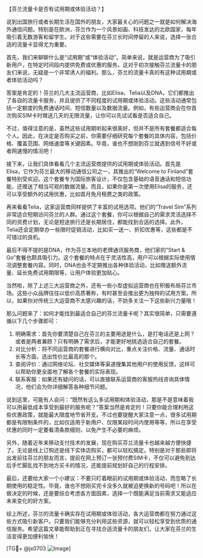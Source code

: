 【芬兰流量卡是否有试用期或体验活动？】

说到出国旅行或者长期生活在国外的朋友，大家最关心的问题之一就是如何解决海外通信问题。特别是在欧洲，芬兰作为一个风景如画、科技发达的北欧国家，每年吸引着无数游客和留学生。对于这些需要在芬兰长时间停留的人来说，选择一张合适的流量卡显得尤为重要。

首先，我们来聊聊什么是“试用期”或“体验活动”。简单来说，就是运营商为了吸引新用户，在特定时间段内提供免费或优惠的服务。这对于初次接触芬兰流量卡的朋友们来说，无疑是一个非常诱人的福利。那么，芬兰的流量卡真的有这种试用期或者体验活动吗？

答案是肯定的！芬兰的几大主流运营商，比如Elisa、Telia以及DNA，它们都推出了各自的流量卡服务，并且提供了不同程度的试用期或体验活动。这些活动通常包括一定额度的免费通话时间、短信数量以及数据流量。例如，有些运营商会在你首次购买SIM卡时赠送几天的无限流量，让你可以先试试看是否适合自己。

不过，值得注意的是，虽然这些试用期听起来很美好，但并不是所有套餐都适合每个人。因此，在决定是否购买之前，你需要仔细研究每个套餐的具体内容，包括价格、覆盖范围、网络速度等关键因素。毕竟，谁也不想刚到芬兰就遇到信号不好或者网速慢的情况吧！

接下来，让我们具体看看几个主流运营商提供的试用期或体验活动。首先是Elisa，它作为芬兰最大的移动通信公司之一，其推出的“Welcome to Finland”套餐特别受欢迎。这个套餐专为国际旅客设计，不仅包含基础的语音通话和短信功能，还赠送了相当可观的数据流量。而且，如果你是第一次使用Elisa的服务，还可以享受额外的试用优惠，比如首月免月租费之类的政策。

再来看看Telia，这家运营商同样提供了丰富的试用选项。他们的“Travel Sim”系列非常适合短期访问芬兰的人群。通过这个套餐，你可以根据自己的需求灵活选择不同的资费计划，无论是短途旅行还是长期居住，都能找到合适的选择。此外，Telia还会定期举办一些限时促销活动，比如买一送一、折扣优惠等，这些都是不可错过的良机。

最后不得不提的是DNA，作为芬兰本地的老牌通讯服务商，他们家的“Start & Go”套餐也颇具吸引力。这个套餐的特点在于灵活性高，用户可以根据实际使用情况调整套餐内容。同时，DNA也会不定期推出各种体验活动，比如赠送额外流量、延长免费试用期限等，让用户体验更加贴心。

当然啦，除了上述三大运营商之外，还有一些小型虚拟运营商也在积极布局芬兰市场。这些小众品牌往往以低价高质著称，有时甚至会推出更为独特的试用方案。所以，如果你对传统三大运营商不太感兴趣的话，不妨多关注一下这些新兴力量哦！

那么问题来了：如何才能找到最适合自己的芬兰流量卡呢？其实很简单，只需要遵循以下几个步骤即可：

1. 明确需求：首先你要清楚自己在芬兰的主要用途是什么，是打电话还是上网？或者是两者兼顾？只有明确了需求后，才能更好地挑选适合自己的套餐。
2. 对比分析：将不同运营商的套餐进行横向对比，重点关注价格、流量、通话时长等方面，选出性价比最高的那个。
3. 查阅评价：通过网络论坛、社交媒体等渠道搜集其他用户的使用反馈，这样可以帮助你更全面地了解各个套餐的实际表现。
4. 联系客服：如果还有疑问的话，可以直接联系运营商的客服热线咨询具体情况，他们会为你详细解答各种细节问题。

说到这里，可能有人会问：“既然有这么多试用期和体验活动，那是不是意味着我可以用最低成本享受到最好的服务呢？”答案当然是肯定的！只要你能合理利用这些优惠政策，就能最大限度地节省开支。不过也要提醒大家注意一点，很多试用期都是有限制条件的，比如仅适用于新用户、仅限某段时间内使用等等，所以在享受优惠的同时一定要看清条款细则，以免产生不必要的麻烦。

另外，随着近年来移动支付技术的发展，现在购买芬兰流量卡也越来越方便快捷了。无论是线上订购还是线下实体店购买，都可以轻松搞定。特别是对于那些即将出发前往芬兰的朋友而言，提前在网上预订一张预付费SIM卡，不仅可以避免到达后手忙脚乱找不到地方买卡的情况，还能提前规划好自己的行程安排。

最后，还要给大家一个小建议：不要只盯着眼前的试用期或体验活动，而忽略了长期使用的稳定性。毕竟，谁也不想刚买完卡没多久就被迫更换新的号码吧！所以在做决定的时候，还是要综合考虑各方面因素，选择一个既能满足当前需求又能适应未来变化的好方案。

综上所述，芬兰的流量卡确实存在试用期或体验活动，各大运营商都在努力通过这些方式吸引新客户。只要我们能够充分利用这些资源，就可以轻松享受到优质的通信服务。希望这篇文章能帮助到正在寻找合适流量卡的朋友们，让大家在芬兰的生活变得更加便利愉快！

[TG💪+ @jx0703 ![Image](https://github.com/user-attachments/assets/dbca1d08-cadb-493c-b0ec-ad6f7a83f270)]